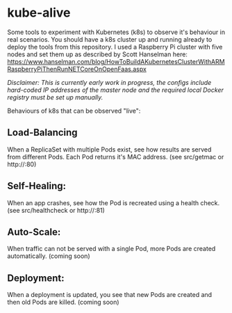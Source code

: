 # kube-alive
Some tools to experiment with Kubernetes (k8s) to observe it's behaviour in real scenarios.
You should have a k8s cluster up and running already to deploy the tools from this repository.
I used a Raspberry Pi cluster with five nodes and set them up as described by Scott Hanselman here: https://www.hanselman.com/blog/HowToBuildAKubernetesClusterWithARMRaspberryPiThenRunNETCoreOnOpenFaas.aspx

*Disclaimer: This is currently early work in progress, the configs include hard-coded IP addresses of the master node and the required local Docker registry must be set up manually.*

Behaviours of k8s that can be observed "live":

## Load-Balancing
When a ReplicaSet with multiple Pods exist, see how results are served from different Pods. Each Pod returns it's MAC address. (see src/getmac or http://<ip-of-master>:80)

## Self-Healing:
When an app crashes, see how the Pod is recreated using a health check. (see src/healthcheck or http://<ip-of-master>:81)

## Auto-Scale:
When traffic can not be served with a single Pod, more Pods are created automatically. (coming soon)

## Deployment:
When a deployment is updated, you see that new Pods are created and then old Pods are killed. (coming soon)
